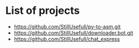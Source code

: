 # List of projects

- https://github.com/StillUsefull/py-to-asm.git
- https://github.com/StillUsefull/downloader.bot.git
- https://github.com/StillUsefull/chat_express

